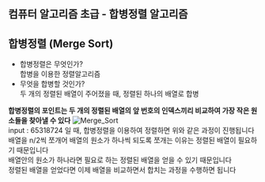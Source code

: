 컴퓨터 알고리즘 초급 - 합병정렬 알고리즘
---
## 합병정렬 (Merge Sort)
* 합병정렬은 무엇인가?  
합병을 이용한 정렬알고리즘  
* 무엇을 합병할 것인가?  
두 개의 정렬된 배열이 주어졌을 때, 정렬된 하나의 배열로 합병  

**합병정렬의 포인트는 두 개의 정렬된 배열의 앞 번호의 인덱스끼리 비교하여 가장 작은 원소들을 찾아낼 수 있다**
![Merge_Sort](https://upload.wikimedia.org/wikipedia/commons/c/cc/Merge-sort-example-300px.gif)  
input : 65318724 일 때, 합병정렬을 이용하여 정렬하면 위와 같은 과정이 진행됩니다  
배열을 n/2씩 쪼개어 배열의 원소가 하나씩 되도록 쪼개는 이유는 정렬된 배열이 필요하기 때문입니다  
배열안의 원소가 하나라면 필요로 하는 정렬된 배열을 얻을 수 있기 때문입니다  
정렬된 배열을 얻었다면 이제 배열을 비교하면서 합치는 과정을 수행하면 됩니다
